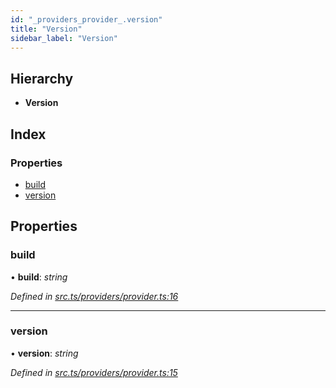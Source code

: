 ```yaml
---
id: "_providers_provider_.version"
title: "Version"
sidebar_label: "Version"
---
```


## Hierarchy

* **Version**

## Index

### Properties

* [build](_providers_provider_.version.md#build)
* [version](_providers_provider_.version.md#version)

## Properties

###  build

• **build**: *string*

*Defined in [src.ts/providers/provider.ts:16](https://github.com/nearprotocol/nearlib/blob/213b318/src.ts/providers/provider.ts#L16)*

___

###  version

• **version**: *string*

*Defined in [src.ts/providers/provider.ts:15](https://github.com/nearprotocol/nearlib/blob/213b318/src.ts/providers/provider.ts#L15)*
